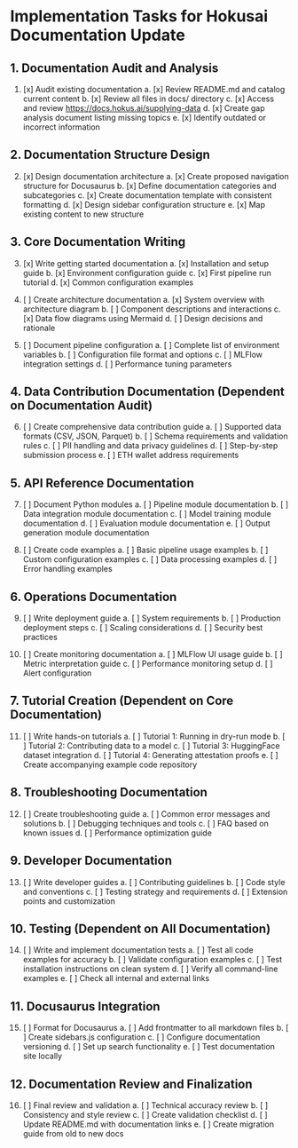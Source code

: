 # Implementation Tasks for Hokusai Documentation Update

## 1. Documentation Audit and Analysis
1. [x] Audit existing documentation
   a. [x] Review README.md and catalog current content
   b. [x] Review all files in docs/ directory
   c. [x] Access and review https://docs.hokus.ai/supplying-data
   d. [x] Create gap analysis document listing missing topics
   e. [x] Identify outdated or incorrect information

## 2. Documentation Structure Design
2. [x] Design documentation architecture
   a. [x] Create proposed navigation structure for Docusaurus
   b. [x] Define documentation categories and subcategories
   c. [x] Create documentation template with consistent formatting
   d. [x] Design sidebar configuration structure
   e. [x] Map existing content to new structure

## 3. Core Documentation Writing
3. [x] Write getting started documentation
   a. [x] Installation and setup guide
   b. [x] Environment configuration guide
   c. [x] First pipeline run tutorial
   d. [x] Common configuration examples

4. [ ] Create architecture documentation
   a. [x] System overview with architecture diagram
   b. [ ] Component descriptions and interactions
   c. [x] Data flow diagrams using Mermaid
   d. [ ] Design decisions and rationale

5. [ ] Document pipeline configuration
   a. [ ] Complete list of environment variables
   b. [ ] Configuration file format and options
   c. [ ] MLFlow integration settings
   d. [ ] Performance tuning parameters

## 4. Data Contribution Documentation (Dependent on Documentation Audit)
6. [ ] Create comprehensive data contribution guide
   a. [ ] Supported data formats (CSV, JSON, Parquet)
   b. [ ] Schema requirements and validation rules
   c. [ ] PII handling and data privacy guidelines
   d. [ ] Step-by-step submission process
   e. [ ] ETH wallet address requirements

## 5. API Reference Documentation
7. [ ] Document Python modules
   a. [ ] Pipeline module documentation
   b. [ ] Data integration module documentation
   c. [ ] Model training module documentation
   d. [ ] Evaluation module documentation
   e. [ ] Output generation module documentation

8. [ ] Create code examples
   a. [ ] Basic pipeline usage examples
   b. [ ] Custom configuration examples
   c. [ ] Data processing examples
   d. [ ] Error handling examples

## 6. Operations Documentation
9. [ ] Write deployment guide
   a. [ ] System requirements
   b. [ ] Production deployment steps
   c. [ ] Scaling considerations
   d. [ ] Security best practices

10. [ ] Create monitoring documentation
    a. [ ] MLFlow UI usage guide
    b. [ ] Metric interpretation guide
    c. [ ] Performance monitoring setup
    d. [ ] Alert configuration

## 7. Tutorial Creation (Dependent on Core Documentation)
11. [ ] Write hands-on tutorials
    a. [ ] Tutorial 1: Running in dry-run mode
    b. [ ] Tutorial 2: Contributing data to a model
    c. [ ] Tutorial 3: HuggingFace dataset integration
    d. [ ] Tutorial 4: Generating attestation proofs
    e. [ ] Create accompanying example code repository

## 8. Troubleshooting Documentation
12. [ ] Create troubleshooting guide
    a. [ ] Common error messages and solutions
    b. [ ] Debugging techniques and tools
    c. [ ] FAQ based on known issues
    d. [ ] Performance optimization guide

## 9. Developer Documentation
13. [ ] Write developer guides
    a. [ ] Contributing guidelines
    b. [ ] Code style and conventions
    c. [ ] Testing strategy and requirements
    d. [ ] Extension points and customization

## 10. Testing (Dependent on All Documentation)
14. [ ] Write and implement documentation tests
    a. [ ] Test all code examples for accuracy
    b. [ ] Validate configuration examples
    c. [ ] Test installation instructions on clean system
    d. [ ] Verify all command-line examples
    e. [ ] Check all internal and external links

## 11. Docusaurus Integration
15. [ ] Format for Docusaurus
    a. [ ] Add frontmatter to all markdown files
    b. [ ] Create sidebars.js configuration
    c. [ ] Configure documentation versioning
    d. [ ] Set up search functionality
    e. [ ] Test documentation site locally

## 12. Documentation Review and Finalization
16. [ ] Final review and validation
    a. [ ] Technical accuracy review
    b. [ ] Consistency and style review
    c. [ ] Create validation checklist
    d. [ ] Update README.md with documentation links
    e. [ ] Create migration guide from old to new docs